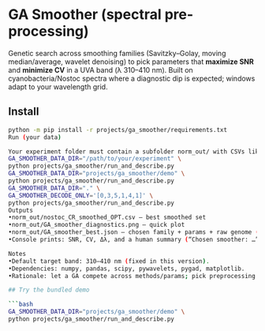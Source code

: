 # GA Smoother (spectral pre-processing)

Genetic search across smoothing families (Savitzky–Golay, moving median/average, wavelet denoising) to pick parameters that **maximize SNR** and **minimize CV** in a UVA band (λ 310–410 nm). Built on cyanobacteria/Nostoc spectra where a diagnostic dip is expected; windows adapt to your wavelength grid.

## Install
```bash
python -m pip install -r projects/ga_smoother/requirements.txt
Run (your data)

Your experiment folder must contain a subfolder norm_out/ with CSVs like *_CR.csv or *_norm*.csv.
GA_SMOOTHER_DATA_DIR="/path/to/your/experiment" \
python projects/ga_smoother/run_and_describe.py
GA_SMOOTHER_DATA_DIR="projects/ga_smoother/demo" \
python projects/ga_smoother/run_and_describe.py
GA_SMOOTHER_DATA_DIR="." \
GA_SMOOTHER_DECODE_ONLY='[0,3,5,1,4,1]' \
python projects/ga_smoother/run_and_describe.py
Outputs
•norm_out/nostoc_CR_smoothed_OPT.csv — best smoothed set
•norm_out/GA_smoother_diagnostics.png — quick plot
•norm_out/GA_smoother_best.json — chosen family + params + raw genome (+ mapping details)
•Console prints: SNR, CV, Δλ, and a human summary (“Chosen smoother: …”)

Notes
•Default target band: 310–410 nm (fixed in this version).
•Dependencies: numpy, pandas, scipy, pywavelets, pygad, matplotlib.
•Rationale: let a GA compete across methods/params; pick preprocessing by data, not hunch.

## Try the bundled demo

```bash
GA_SMOOTHER_DATA_DIR="projects/ga_smoother/demo" \
python projects/ga_smoother/run_and_describe.py
```
